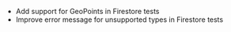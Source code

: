 - Add support for GeoPoints in Firestore tests
- Improve error message for unsupported types in Firestore tests
